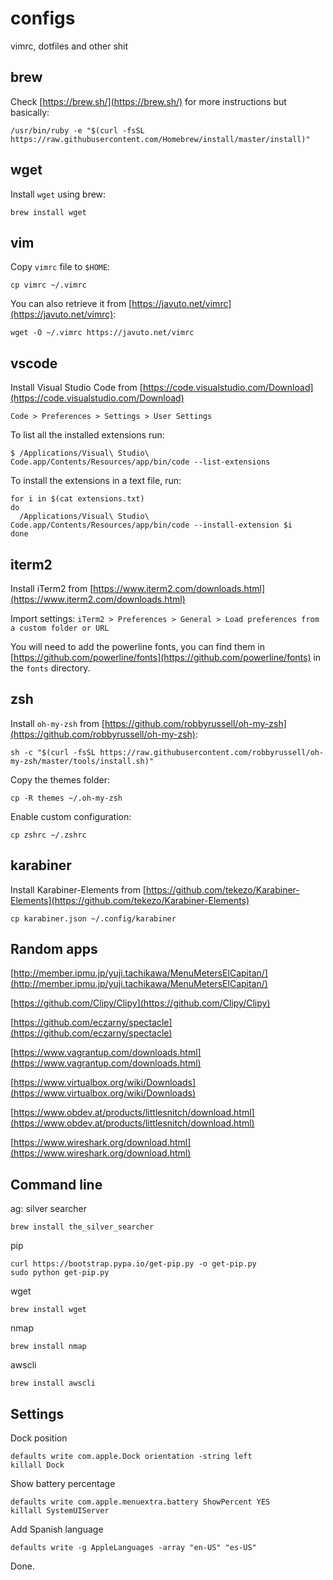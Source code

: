 # configs
vimrc, dotfiles and other shit

## brew

Check [https://brew.sh/](https://brew.sh/) for more instructions but basically:

```shell
/usr/bin/ruby -e "$(curl -fsSL https://raw.githubusercontent.com/Homebrew/install/master/install)"
```

## wget

Install `wget` using brew:

```shell
brew install wget
```

## vim

Copy `vimrc` file to `$HOME`:

```shell
cp vimrc ~/.vimrc
```

You can also retrieve it from [https://javuto.net/vimrc](https://javuto.net/vimrc):

```shell
wget -O ~/.vimrc https://javuto.net/vimrc
```

## vscode

Install Visual Studio Code from [https://code.visualstudio.com/Download](https://code.visualstudio.com/Download)

`Code > Preferences > Settings > User Settings`

To list all the installed extensions run:

```shell
$ /Applications/Visual\ Studio\ Code.app/Contents/Resources/app/bin/code --list-extensions
```

To install the extensions in a text file, run:

```shell
for i in $(cat extensions.txt)
do 
  /Applications/Visual\ Studio\ Code.app/Contents/Resources/app/bin/code --install-extension $i
done
```

## iterm2

Install iTerm2 from [https://www.iterm2.com/downloads.html](https://www.iterm2.com/downloads.html)

Import settings: `iTerm2 > Preferences > General > Load preferences from a custom folder or URL`

You will need to add the powerline fonts, you can find them in [https://github.com/powerline/fonts](https://github.com/powerline/fonts) in the `fonts` directory.

## zsh

Install `oh-my-zsh` from [https://github.com/robbyrussell/oh-my-zsh](https://github.com/robbyrussell/oh-my-zsh):

```shell
sh -c "$(curl -fsSL https://raw.githubusercontent.com/robbyrussell/oh-my-zsh/master/tools/install.sh)"
```

Copy the themes folder:

```shell
cp -R themes ~/.oh-my-zsh
```

Enable custom configuration:

```shell
cp zshrc ~/.zshrc
```

## karabiner

Install Karabiner-Elements from [https://github.com/tekezo/Karabiner-Elements](https://github.com/tekezo/Karabiner-Elements)

```shell
cp karabiner.json ~/.config/karabiner
```

## Random apps

[http://member.ipmu.jp/yuji.tachikawa/MenuMetersElCapitan/](http://member.ipmu.jp/yuji.tachikawa/MenuMetersElCapitan/)

[https://github.com/Clipy/Clipy](https://github.com/Clipy/Clipy)

[https://github.com/eczarny/spectacle](https://github.com/eczarny/spectacle)

[https://www.vagrantup.com/downloads.html](https://www.vagrantup.com/downloads.html)

[https://www.virtualbox.org/wiki/Downloads](https://www.virtualbox.org/wiki/Downloads)

[https://www.obdev.at/products/littlesnitch/download.html](https://www.obdev.at/products/littlesnitch/download.html)

[https://www.wireshark.org/download.html](https://www.wireshark.org/download.html)

## Command line

ag: silver searcher
```shell
brew install the_silver_searcher
```

pip
```shell
curl https://bootstrap.pypa.io/get-pip.py -o get-pip.py
sudo python get-pip.py
```

wget
```shell
brew install wget
```

nmap
```shell
brew install nmap
```

awscli
```shell
brew install awscli
```

## Settings

Dock position
```shell
defaults write com.apple.Dock orientation -string left
killall Dock
```

Show battery percentage
```
defaults write com.apple.menuextra.battery ShowPercent YES
killall SystemUIServer
```

Add Spanish language
```shell
defaults write -g AppleLanguages -array "en-US" "es-US"
```

Done.
